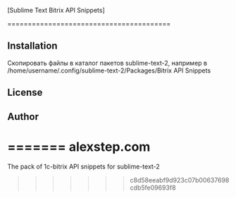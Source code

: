 [Sublime Text Bitrix API Snippets]

========================================

## Installation
Скопировать файлы в каталог пакетов sublime-text-2, например в 
/home/username/.config/sublime-text-2/Packages/Bitrix API Snippets

## License


## Author
=======
alexstep.com
====================

The pack of 1c-bitrix API snippets for sublime-text-2
>>>>>>> c8d58eeabf9d923c07b00637698cdb5fe09693f8
